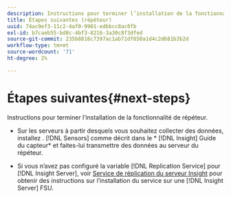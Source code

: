 ```yaml
---
description: Instructions pour terminer l’installation de la fonctionnalité de répéteur.
title: Étapes suivantes (répéteur)
uuid: 74ac9ef3-11c2-4af0-9901-edbbcc8ac0fb
exl-id: b7caeb55-bd8c-4bf3-8216-3a30c8f3dfed
source-git-commit: 235b8816c7397ac1ab71df650a1d4c2d681b3b2d
workflow-type: tm+mt
source-wordcount: '71'
ht-degree: 2%

---
```


# Étapes suivantes{#next-steps}

Instructions pour terminer l’installation de la fonctionnalité de répéteur.

* Sur les serveurs à partir desquels vous souhaitez collecter des données, installez . [!DNL Sensors] comme décrit dans le * [!DNL Insight] Guide du capteur* et faites-lui transmettre des données au serveur du répéteur.

* Si vous n’avez pas configuré la variable [!DNL Replication Service] pour [!DNL Insight Server], voir [Service de réplication du serveur Insight](../../../../home/c-inst-svr/c-ins-svr-rep-svc/c-ins-svr-rep-svc.md#concept-926e654e80d943a0b6ac44a82a510d92) pour obtenir des instructions sur l’installation du service sur une [!DNL Insight Server] FSU.
